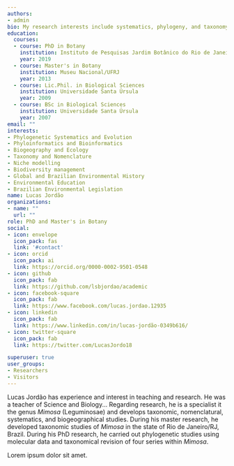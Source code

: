 ```yaml
---
authors:
- admin
bio: My research interests include systematics, phylogeny, and taxonomy of *Mimosa* (Leguminosae).
education:
  courses:
  - course: PhD in Botany
    institution: Instituto de Pesquisas Jardim Botânico do Rio de Janeiro
    year: 2019
  - course: Master's in Botany
    institution: Museu Nacional/UFRJ
    year: 2013
  - course: Lic.Phil. in Biological Sciences
    institution: Universidade Santa Úrsula
    year: 2009
  - course: BSc in Biological Sciences
    institution: Universidade Santa Úrsula
    year: 2007
email: ""
interests:
- Phylogenetic Systematics and Evolution
- Phyloinformatics and Bioinformatics
- Biogeography and Ecology
- Taxonomy and Nomenclature
- Niche modelling
- Biodiversity management
- Global and Brazilian Environmental History
- Environmental Education
- Brazilian Environmental Legislation
name: Lucas Jordão
organizations:
- name: ""
  url: ""
role: PhD and Master's in Botany
social:
- icon: envelope
  icon_pack: fas
  link: '#contact'
- icon: orcid
  icon_pack: ai
  link: https://orcid.org/0000-0002-9501-0548
- icon: github
  icon_pack: fab
  link: https://github.com/lsbjordao/academic
- icon: facebook-square
  icon_pack: fab
  link: https://www.facebook.com/lucas.jordao.12935
- icon: linkedin
  icon_pack: fab
  link: https://www.linkedin.com/in/lucas-jordão-0349b616/
- icon: twitter-square
  icon_pack: fab
  link: https://twitter.com/LucasJordo18

superuser: true
user_groups:
- Researchers
- Visitors
---
```


Lucas Jordão has experience and interest in teaching and research. He was a teacher of Science and Biology... Regarding research, he is a specialist it the genus *Mimosa* (Leguminosae) and develops taxonomic, nomenclatural, systematics, and biogeographical studies. During his master research, he developed taxonomic studies of *Mimosa* in the state of Rio de Janeiro/RJ, Brazil. During his PhD research, he carried out phylogenetic studies using molecular data and taxonomical revision of four series within *Mimosa*.

Lorem ipsum dolor sit amet. 
